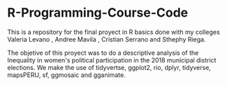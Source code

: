 # R-Programming-Course-Code
This is a repository for the final proyect in R basics done with my colleges Valeria Levano , Andree Mavila , Cristian Serrano and Sthephy Riega.

The objetive of this proyect was to do a descriptive analysis of the Inequality in women's political participation in the 2018 municipal district elections. We make the use of tidyvertse, ggplot2, rio, dplyr, tidyverse, mapsPERU, sf, ggmosaic and gganimate.
